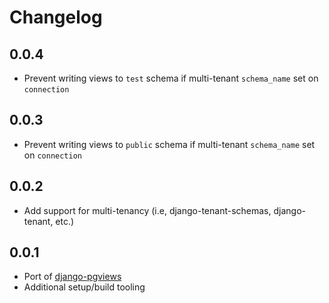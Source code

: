 # Changelog

## 0.0.4

- Prevent writing views to `test` schema if multi-tenant `schema_name` set on `connection`


## 0.0.3

- Prevent writing views to `public` schema if multi-tenant `schema_name` set on `connection`

## 0.0.2

- Add support for multi-tenancy (i.e, django-tenant-schemas, django-tenant, etc.)

## 0.0.1

- Port of [django-pgviews](https://github.com/mypebble/django-pgviews)
- Additional setup/build tooling
